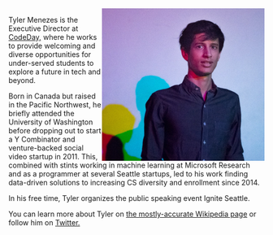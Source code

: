 <img align="right" src="https://github.com/tylermenezes/tylermenezes/blob/master/colors_sq.jpg" alt="Picture of Tyler" width=320px height=300px />

Tyler Menezes is the Executive Director at [CodeDay,](https://www.codeday.org/) where he works to provide welcoming and
diverse opportunities for under-served students to explore a future in tech and beyond.

Born in Canada but raised in the Pacific Northwest, he briefly attended the University of Washington before
dropping out to start a Y Combinator and venture-backed social video startup in 2011. This, combined with stints
working in machine learning at Microsoft Research and as a programmer at several Seattle startups, led to his work
finding data-driven solutions to increasing CS diversity and enrollment since 2014.

In his free time, Tyler organizes the public speaking event Ignite Seattle.

You can learn more about Tyler on [the mostly-accurate Wikipedia page](https://en.wikipedia.org/wiki/Tyler_Menezes) or
follow him on [Twitter.](https://twitter.com/tylermenezes)
